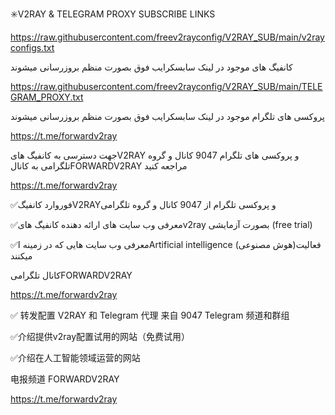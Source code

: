 ✳️V2RAY & TELEGRAM PROXY SUBSCRIBE LINKS


https://raw.githubusercontent.com/freev2rayconfig/V2RAY_SUB/main/v2rayconfigs.txt

کانفیگ های موجود در لینک سابسکرایب فوق بصورت منظم بروزرسانی میشوند

https://raw.githubusercontent.com/freev2rayconfig/V2RAY_SUB/main/TELEGRAM_PROXY.txt

پروکسی های تلگرام موجود در لینک سابسکرایب فوق بصورت منظم بروزرسانی میشوند

https://t.me/forwardv2ray


جهت دسترسی به کانفیگ هایV2RAY و پروکسی های تلگرام 9047 کانال و گروه تلگرامی به کانالFORWARDV2RAY مراجعه کنید

https://t.me/forwardv2ray

✅فوروارد کانفیگV2RAYو پروکسی تلگرام 
از 9047 کانال و گروه تلگرامی 

✅معرفی وب سایت های ارائه دهنده کانفیگ هایv2ray بصورت آزمایشی (free trial)

✅معرفی  وب سایت هایی که در زمینه  اArtificial intelligence (هوش مصنوعی)فعالیت میکنند


کانال تلگرامیFORWARDV2RAY

https://t.me/forwardv2ray


✅ 转发配置 V2RAY 和 Telegram 代理
来自 9047 Telegram 频道和群组

✅介绍提供v2ray配置试用的网站（免费试用）

✅介绍在人工智能领域运营的网站


电报频道 FORWARDV2RAY

https://t.me/forwardv2ray
